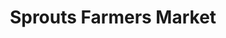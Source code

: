 ---
title: "Sprouts Farmers Market"
url: /los-angeles/sprouts-farmers-market-south-la-brea-avenue/
shop: Supermarkt
---